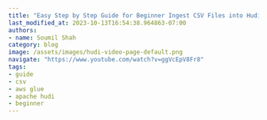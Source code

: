 ```yaml
---
title: "Easy Step by Step Guide for Beginner Ingest CSV Files into Hudi with AWS GLue | Hands on Labs"
last_modified_at: 2023-10-13T16:54:38.964863-07:00
authors:
- name: Soumil Shah
category: blog
image: /assets/images/hudi-video-page-default.png
navigate: "https://www.youtube.com/watch?v=ggVcEpV8Fr8"
tags:
- guide
- csv
- aws glue
- apache hudi
- beginner
---
```

